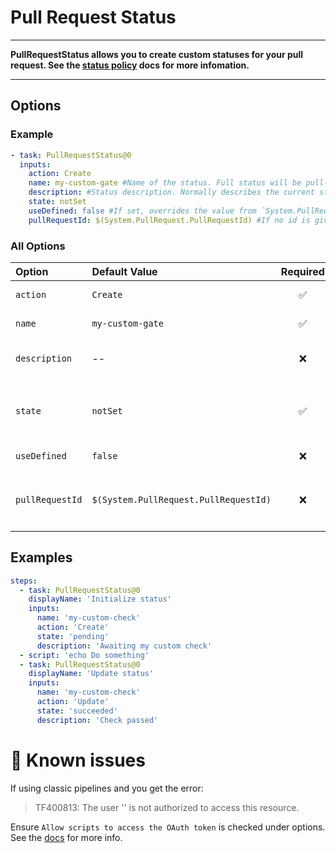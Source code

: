 # Pull Request Status

---

**PullRequestStatus allows you to create custom statuses for your pull request. See the [status policy](https://docs.microsoft.com/en-us/azure/devops/repos/git/pull-request-status?view=azure-devops#status-policy) docs for more infomation.**

---

## Options

### Example

```yaml
- task: PullRequestStatus@0
  inputs:
    action: Create
    name: my-custom-gate #Name of the status. Full status will be pull-request-utils/<name>
    description: #Status description. Normally describes the current state of the status.
    state: notSet
    useDefined: false #If set, overrides the value from `System.PullRequest.PullRequestId`
    pullRequestId: $(System.PullRequest.PullRequestId) #If no id is given, the value from `System.PullRequest.PullRequestId` is taken. If a value is given, this overrides the value from `System.PullRequest.PullRequestId`

```

### All Options

| Option          | Default Value                         | Required | Help                                                                                                                                                                 | Options                                                              |
| :-------------- | :------------------------------------ | :------: | :------------------------------------------------------------------------------------------------------------------------------------------------------------------- | :------------------------------------------------------------------- |
| `action`        | `Create`                              |    ✅    | --                                                                                                                                                                   | `Create`, `Update`, `Delete`                                         |
| `name`          | `my-custom-gate`                      |    ✅    | Name of the status. Full status will be pull-request-utils/<name>                                                                                                    | --                                                                   |
| `description`   | --                                    |    ❌    | Status description. Normally describes the current state of the status.                                                                                              | --                                                                   |
| `state`         | `notSet`                              |    ✅    | --                                                                                                                                                                   | `notSet`, `error`, `failed`, `notApplicable`, `pending`, `succeeded` |
| `useDefined`    | `false`                               |    ❌    | If set, overrides the value from `System.PullRequest.PullRequestId`                                                                                                  | --                                                                   |
| `pullRequestId` | `$(System.PullRequest.PullRequestId)` |    ❌    | If no id is given, the value from `System.PullRequest.PullRequestId` is taken. If a value is given, this overrides the value from `System.PullRequest.PullRequestId` | --                                                                   |


## Examples

```yml
steps:
  - task: PullRequestStatus@0
    displayName: 'Initialize status'
    inputs:
      name: 'my-custom-check'
      action: 'Create'
      state: 'pending'
      description: 'Awaiting my custom check'
  - script: 'echo Do something'
  - task: PullRequestStatus@0
    displayName: 'Update status'
    inputs:
      name: 'my-custom-check'
      action: 'Update'
      state: 'succeeded'
      description: 'Check passed'

```

# 🐞 Known issues

If using classic pipelines and you get the error:

> TF400813: The user '' is not authorized to access this resource.

Ensure `Allow scripts to access the OAuth token` is checked under options. See the [docs](https://docs.microsoft.com/en-us/azure/devops/pipelines/build/options?view=azure-devops#allow-scripts-to-access-the-oauth-token) for more info.
